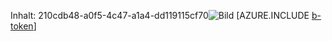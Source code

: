 Inhalt: 210cdb48-a0f5-4c47-a1a4-dd119115cf70![Bild](54660770-dad4-4d52-b040-1ffe9442301f.png)
[AZURE.INCLUDE [b-token](89310cf5-ae35-47c7-909a-0eb1b6842c07.md)]
